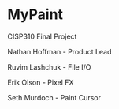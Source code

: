 # MyPaint
CISP310 Final Project

Nathan Hoffman	- Product Lead

Ruvim Lashchuk	- File I/O

Erik Olson		  - Pixel FX

Seth Murdoch	  - Paint Cursor
